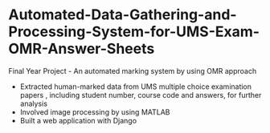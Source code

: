 # Automated-Data-Gathering-and-Processing-System-for-UMS-Exam-OMR-Answer-Sheets
Final Year Project - An automated marking system by using OMR approach

  - Extracted human-marked data from UMS multiple choice examination papers , including student number, course code and answers, for further analysis
  - Involved image processing by using MATLAB
  - Built a web application with Django

